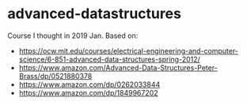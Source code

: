# advanced-datastructures

Course I thought in 2019 Jan.
Based on: 
- https://ocw.mit.edu/courses/electrical-engineering-and-computer-science/6-851-advanced-data-structures-spring-2012/
- https://www.amazon.com/Advanced-Data-Structures-Peter-Brass/dp/0521880378
- https://www.amazon.com/dp/0262033844
- https://www.amazon.com/dp/1849967202

